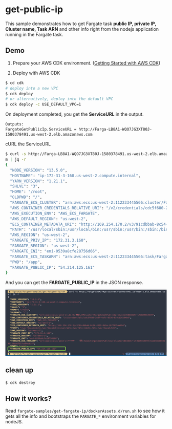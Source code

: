 # get-public-ip

This sample demonstrates how to get Fargate task **public IP, private IP, Cluster name, Task ARN** and other info right from the nodejs application running in the Fargate task.



## Demo

1. Prepare your AWS CDK environment. ([Getting Started with AWS CDK](https://docs.aws.amazon.com/cdk/latest/guide/getting_started.html))

2. Deploy with AWS CDK

```bash
$ cd cdk
# deploy into a new VPC
$ cdk deploy 
# or alternatively, deploy into the default VPC
$ cdk deploy -c USE_DEFAULT_VPC=1
```

On deployment completed, you get the **ServiceURL** in the output.

```
Outputs:
FargateGetPublicIp.ServiceURL = http://Farga-LB8A1-WQO7JG3XT80J-1580378491.us-west-2.elb.amazonaws.com
```

cURL the ServiceURL

```bash
$ curl -s http://Farga-LB8A1-WQO7JG3XT80J-1580378491.us-west-2.elb.amazonaws.co
m | jq -r
{
  "NODE_VERSION": "13.5.0",
  "HOSTNAME": "ip-172-31-3-160.us-west-2.compute.internal",
  "YARN_VERSION": "1.21.1",
  "SHLVL": "3",
  "HOME": "/root",
  "OLDPWD": "/",
  "FARGATE_ECS_CLUSTER": "arn:aws:ecs:us-west-2:112233445566:cluster/FargateGetPublicIp-ClusterEB0386A7-LF3WZRX649VH",
  "AWS_CONTAINER_CREDENTIALS_RELATIVE_URI": "/v2/credentials/cdc5f680-2e8f-4afc-8336-814cd26294b5",
  "AWS_EXECUTION_ENV": "AWS_ECS_FARGATE",
  "AWS_DEFAULT_REGION": "us-west-2",
  "ECS_CONTAINER_METADATA_URI": "http://169.254.170.2/v3/91cdbbab-8c54-4355-8b3a-1b770fbae6b6",
  "PATH": "/usr/local/sbin:/usr/local/bin:/usr/sbin:/usr/bin:/sbin:/bin:/usr/local/bin",
  "AWS_REGION": "us-west-2",
  "FARGATE_PRIV_IP": "172.31.3.160",
  "FARGATE_REGION": "us-west-2",
  "FARGATE_ENI": "eni-0539a8cfe28756d66",
  "FARGATE_ECS_TASKARN": "arn:aws:ecs:us-west-2:112233445566:task/FargateGetPublicIp-ClusterEB0386A7-LF3WZRX649VH/4a2b4853859b49129aa6f517cd0ec837",
  "PWD": "/app",
  "FARGATE_PUBLIC_IP": "54.214.125.161"
}
```

And you can get the **FARGATE_PUBLIC_IP** in the JSON response.

![](images/03.png)



## clean up

```bash
$ cdk destroy
```



## How it works?

Read `fargate-samples/get-fargate-ip/dockerAssets.d/run.sh` to see how it gets all the info and bootstraps the `FARGATE_*` environment variables for nodeJS.
